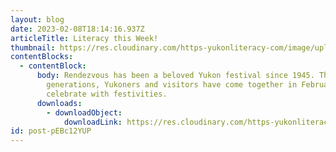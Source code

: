 ```yaml
---
layout: blog
date: 2023-02-08T18:14:16.937Z
articleTitle: Literacy this Week!
thumbnail: https://res.cloudinary.com/https-yukonliteracy-com/image/upload/q_35/v1680119750/Untitled_kmuqpn.png
contentBlocks:
  - contentBlock:
      body: Rendezvous has been a beloved Yukon festival since 1945. Throughout
        generations, Yukoners and visitors have come together in February to
        celebrate with festivities.
      downloads:
        - downloadObject:
            downloadLink: https://res.cloudinary.com/https-yukonliteracy-com/image/upload/q_35/v1680119757/rondezvouis_yb8yno.pdf
id: post-pEBc12YUP
---
```


